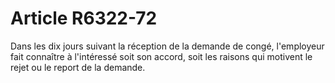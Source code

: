 # Article R6322-72

  
Dans les dix jours suivant la réception de la demande de congé, l'employeur fait connaître à l'intéressé soit son accord, soit les raisons qui motivent le rejet ou le report de la demande.